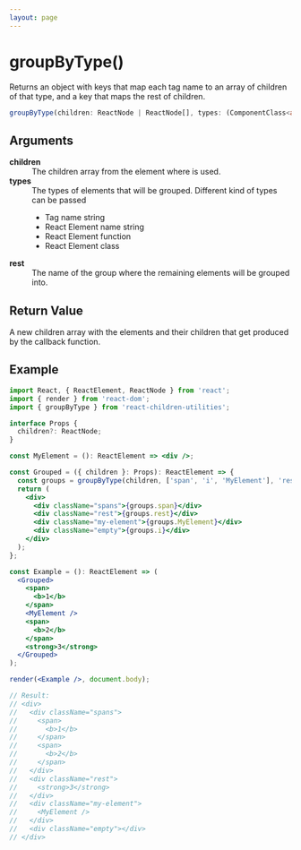 ```yaml
---
layout: page
---
```


# groupByType()

Returns an object with keys that map each tag name to an array of children of that type, and a key that maps the rest of children.

```typescript
groupByType(children: ReactNode | ReactNode[], types: (ComponentClass<any> | FunctionComponent | string)[], rest?: string): { [name: string]: ReactNode[] }
```

## Arguments

<dl>
  <dt><b>children</b></dt>
  <dd>The children array from the element where is used.</dd>
  <dt><b>types</b></dt>
  <dd>
    The types of elements that will be grouped. Different kind of types can be passed
    <ul>
      <li>Tag name string</li>
      <li>React Element name string</li>
      <li>React Element function</li>
      <li>React Element class</li>
    </ul>
  </dd>
  <dt><b>rest</b></dt>
  <dd>The name of the group where the remaining elements will be grouped into.</dd>
</dl>

## Return Value

A new children array with the elements and their children that get produced by the callback function.

## Example

```jsx
import React, { ReactElement, ReactNode } from 'react';
import { render } from 'react-dom';
import { groupByType } from 'react-children-utilities';

interface Props {
  children?: ReactNode;
}

const MyElement = (): ReactElement => <div />;

const Grouped = ({ children }: Props): ReactElement => {
  const groups = groupByType(children, ['span', 'i', 'MyElement'], 'rest');
  return (
    <div>
      <div className="spans">{groups.span}</div>
      <div className="rest">{groups.rest}</div>
      <div className="my-element">{groups.MyElement}</div>
      <div className="empty">{groups.i}</div>
    </div>
  );
};

const Example = (): ReactElement => (
  <Grouped>
    <span>
      <b>1</b>
    </span>
    <MyElement />
    <span>
      <b>2</b>
    </span>
    <strong>3</strong>
  </Grouped>
);

render(<Example />, document.body);

// Result:
// <div>
//   <div className="spans">
//     <span>
//       <b>1</b>
//     </span>
//     <span>
//       <b>2</b>
//     </span>
//   </div>
//   <div className="rest">
//     <strong>3</strong>
//   </div>
//   <div className="my-element">
//     <MyElement />
//   </div>
//   <div className="empty"></div>
// </div>
```
